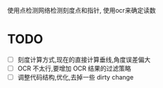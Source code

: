 使用点检测网络检测刻度点和指针,
使用ocr来确定读数

# TODO
- [ ] 刻度计算方式,现在的直接计算垂线,角度误差偏大
- [ ] OCR 不太行,要增加 OCR 结果的过滤策略
- [ ] 调整代码结构,优化,去掉一些 dirty change
